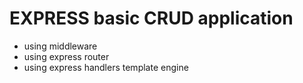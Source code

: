 # EXPRESS basic CRUD application

- using middleware
- using express router
- using express handlers template engine